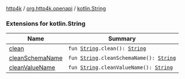 [http4k](../../index.md) / [org.http4k.openapi](../index.md) / [kotlin.String](./index.md)

### Extensions for kotlin.String

| Name | Summary |
|---|---|
| [clean](clean.md) | `fun `[`String`](https://kotlinlang.org/api/latest/jvm/stdlib/kotlin/-string/index.html)`.clean(): `[`String`](https://kotlinlang.org/api/latest/jvm/stdlib/kotlin/-string/index.html) |
| [cleanSchemaName](clean-schema-name.md) | `fun `[`String`](https://kotlinlang.org/api/latest/jvm/stdlib/kotlin/-string/index.html)`.cleanSchemaName(): `[`String`](https://kotlinlang.org/api/latest/jvm/stdlib/kotlin/-string/index.html) |
| [cleanValueName](clean-value-name.md) | `fun `[`String`](https://kotlinlang.org/api/latest/jvm/stdlib/kotlin/-string/index.html)`.cleanValueName(): `[`String`](https://kotlinlang.org/api/latest/jvm/stdlib/kotlin/-string/index.html) |
